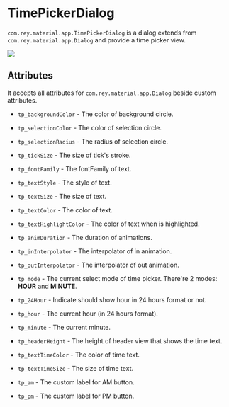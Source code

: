 TimePickerDialog
=====================

  `com.rey.material.app.TimePickerDialog` is a dialog extends from `com.rey.material.app.Dialog` and provide a time picker view.

![](https://github.com/rey5137/Material/raw/master/image/dialog_3.png)

Attributes
------------

   It accepts all attributes for `com.rey.material.app.Dialog` beside custom attributes.

* `tp_backgroundColor` - The color of background circle.

* `tp_selectionColor` - The color of selection circle.

* `tp_selectionRadius` - The radius of selection circle.

* `tp_tickSize` - The size of tick's stroke.

* `tp_fontFamily` - The fontFamily of text.

* `tp_textStyle` - The style of text.

* `tp_textSize` - The size of text.

* `tp_textColor` - The color of text.

* `tp_textHighlightColor` - The color of text when is highlighted.

* `tp_animDuration` - The duration of animations.

* `tp_inInterpolator` - The interpolator of in animation.

* `tp_outInterpolator` - The interpolator of out animation.

* `tp_mode` - The current select mode of time picker. There're 2 modes: **HOUR** and **MINUTE**.

* `tp_24Hour` - Indicate should show hour in 24 hours format or not.

* `tp_hour` - The current hour (in 24 hours format).

* `tp_minute` - The current minute.

* `tp_headerHeight` - The height of header view that shows the time text.

* `tp_textTimeColor` - The color of time text.

* `tp_textTimeSize` - The size of time text.

* `tp_am` - The custom label for AM button.

* `tp_pm` - The custom label for PM button.

